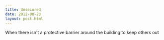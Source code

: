 ```yaml
---
title: Unsecured
date: 2012-08-23
layout: post.html
---
```

When there isn't a protective barrier around the building to keep others out


